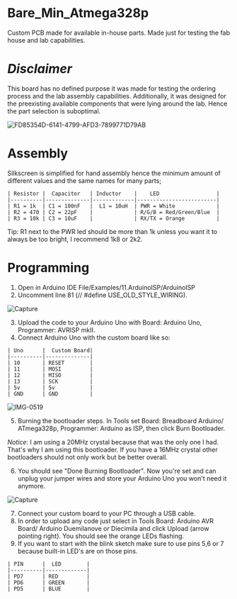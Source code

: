 # Bare_Min_Atmega328p
Custom PCB made for available in-house parts. Made just for testing the fab house and lab capabilities.

# *Disclaimer*

This board has no defined purpose it was made for testing the ordering process and the lab assembly capabilities. 
Additionally, it was designed for the preexisting available components that were lying around the lab. Hence the part selection is suboptimal.

![FD85354D-6141-4799-AFD3-7899771D79AB](https://github.com/cubeli27/Bare_Min_Atmega328p/assets/134604815/310bae56-21a8-453f-970b-b6daa55a1d49)

# Assembly

Silkscreen is simplified for hand assembly hence the minimum amount of different values and the same names for many parts;
 ```ignore
 | Resistor |  Capacitor   | Inductor    |    LED                  |
 |----------|--------------|-------------|-------------------------|
 | R1 = 1k  | C1 = 100nF   |  L1 = 10uH  | PWR = White             |
 | R2 = 470 | C2 = 22pF    |             | R/G/B = Red/Green/Blue  |
 | R3 = 10k | C3 = 10uF    |             | RX/TX = Orange          |

 ```


Tip: 
R1 next to the PWR led should be more than 1k unless you want it to always be too bright, I recommend 1k8 or 2k2.

# Programming
1. Open in Arduino IDE File/Examples/11.ArduinoISP/ArduinoISP
2. Uncomment line 81 (// #define USE_OLD_STYLE_WIRING).

![Capture](https://github.com/cubeli27/Bare_Min_Atmega328p/assets/134604815/28f24a41-0049-4fdf-ba29-87c680bc72ed)

3. Upload the code to your Arduino Uno with Board: Arduino Uno, Programmer: AVRISP mkII.
4. Connect Arduino Uno with the custom board like so:
 ```ignore
 | Uno      |  Custom Board| 
 |----------|--------------|
 | 10       | RESET        |  
 | 11       | MOSI         | 
 | 12       | MISO         |  
 | 13       | SCK          |
 | 5v       | 5v           |
 | GND      | GND          |
 ```
![IMG-0519](https://github.com/cubeli27/Bare_Min_Atmega328p/assets/134604815/d84351ba-188d-4cdd-98d3-a7fc82aea7c9)

5. Burning the bootloader steps. In Tools set Board: Breadboard Arduino/ ATmega328p, Programmer: Arduino as ISP, then click Burn Bootloader.

*Notice*: I am using a 20MHz crystal because that was the only one I had. That's why I am using this bootloader. If you have a 16MHz crystal other bootloaders should not only work but be better overall.

6. You should see "Done Burning Bootloader". Now you're set and can unplug your jumper wires and store your Arduino Uno you won't need it anymore.

![Capture](https://github.com/cubeli27/Bare_Min_Atmega328p/assets/134604815/60ea35dd-088a-4fe0-80df-bdbf18407586)

7. Connect your custom board to your PC through a USB cable.
8. In order to upload any code just select in Tools Board: Arduino AVR Board/ Arduino Duemilanove or Diecimila and click Upload (arrow pointing right). You should see the orange LEDs flashing.
9. If you want to start with the blink sketch make sure to use pins 5,6 or 7 because built-in LED's are on those pins.
 ```ignore
 | PIN      |  LED        | 
 |----------|-------------|
 | PD7      | RED         |  
 | PD6      | GREEN       | 
 | PD5      | BLUE        |  
 ```













